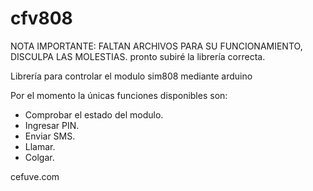# cfv808
NOTA IMPORTANTE: FALTAN ARCHIVOS PARA SU FUNCIONAMIENTO, DISCULPA LAS MOLESTIAS.
pronto subiré la librería correcta.






Librería para controlar el modulo sim808 mediante arduino

Por el momento la únicas funciones disponibles son:
- Comprobar el estado del modulo.
- Ingresar PIN.
- Enviar SMS.
- Llamar.
- Colgar.

cefuve.com
